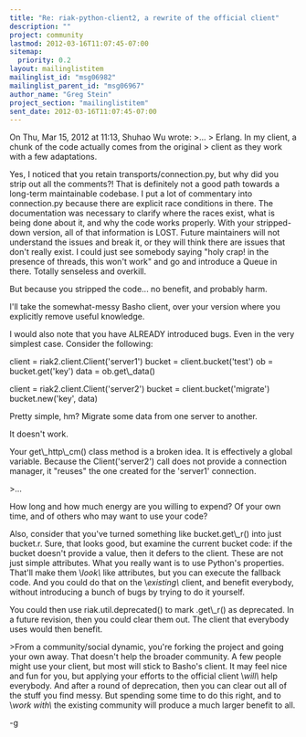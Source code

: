 ```yaml
---
title: "Re: riak-python-client2, a rewrite of the official client"
description: ""
project: community
lastmod: 2012-03-16T11:07:45-07:00
sitemap:
  priority: 0.2
layout: mailinglistitem
mailinglist_id: "msg06982"
mailinglist_parent_id: "msg06967"
author_name: "Greg Stein"
project_section: "mailinglistitem"
sent_date: 2012-03-16T11:07:45-07:00
---
```



On Thu, Mar 15, 2012 at 11:13, Shuhao Wu  wrote:
&gt;...
&gt; Erlang. In my client, a chunk of the code actually comes from the original
&gt; client as they work with a few adaptations.

Yes, I noticed that you retain transports/connection.py, but why did
you strip out all the comments?! That is definitely not a good path
towards a long-term maintainable codebase. I put a lot of commentary
into connection.py because there are explicit race conditions in
there. The documentation was necessary to clarify where the races
exist, what is being done about it, and why the code works properly.
With your stripped-down version, all of that information is LOST.
Future maintainers will not understand the issues and break it, or
they will think there are issues that don't really exist. I could just
see somebody saying "holy crap! in the presence of threads, this won't
work" and go and introduce a Queue in there. Totally senseless and
overkill.

But because you stripped the code... no benefit, and probably harm.

I'll take the somewhat-messy Basho client, over your version where you
explicitly remove useful knowledge.

I would also note that you have ALREADY introduced bugs. Even in the
very simplest case. Consider the following:

 client = riak2.client.Client('server1')
 bucket = client.bucket('test')
 ob = bucket.get('key')
 data = ob.get\\_data()

 client = riak2.client.Client('server2')
 bucket = client.bucket('migrate')
 bucket.new('key', data)

Pretty simple, hm? Migrate some data from one server to another.

It doesn't work.

Your get\\_http\\_cm() class method is a broken idea. It is effectively a
global variable. Because the Client('server2') call does not provide a
connection manager, it "reuses" the one created for the 'server1'
connection.

&gt;...

How long and how much energy are you willing to expend? Of your own
time, and of others who may want to use your code?

Also, consider that you've turned something like bucket.get\\_r() into
just bucket.r. Sure, that looks good, but examine the current bucket
code: if the bucket doesn't provide a value, then it defers to the
client. These are not just simple attributes. What you really want is
to use Python's properties. That'll make them \\*look\\* like attributes,
but you can execute the fallback code. And you could do that on the
\\*existing\\* client, and benefit everybody, without introducing a bunch
of bugs by trying to do it yourself.

You could then use riak.util.deprecated() to mark .get\\_r() as
deprecated. In a future revision, then you could clear them out. The
client that everybody uses would then benefit.


&gt;From a community/social dynamic, you're forking the project and going
your own away. That doesn't help the broader community. A few people
might use your client, but most will stick to Basho's client. It may
feel nice and fun for you, but applying your efforts to the official
client \\*will\\* help everybody. And after a round of deprecation, then
you can clear out all of the stuff you find messy. But spending some
time to do this right, and to \\*work with\\* the existing community will
produce a much larger benefit to all.

-g


